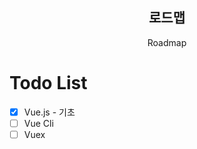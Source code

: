 <div align=center>
  <h2>로드맵</h2>
  <a herf="https://github.com/BackdevHong/RoadMapToDo/blob/main/roadmap.png">Roadmap</a>
</div>


# Todo List
  - [X] Vue.js - 기초
  - [ ] Vue Cli
  - [ ] Vuex
